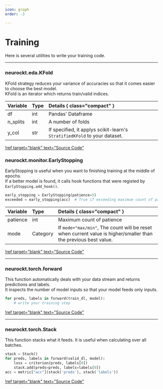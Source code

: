 ```yaml
---
icon: graph
order: -3

---
```


# Training

Here is several utilities to write your training code. 
***

### neurockt.eda.KFold
KFold strategy reduces your variance of accuracies so that it comes easier to choose the best model.\
KFold is an iterator which returns train/valid indices.

Variable        |Type   | Details { class="compact" }
:--             |:--    |:-- 
df              |int    | Pandas' Dataframe
n_splits        |int    | A number of folds
y_col           |str     | If specified, it applys scikit-learn's `StratifiedKFold` to your dataset.



[!ref target="blank" text="Source Code"](https://github.com/Umikan/neurocircuit/blob/main/src/neurockt/eda/cv.py)

### neurockt.monitor.EarlyStopping

EarlyStopping is useful when you want to finishing training at the middle of epochs.\
If a better model is found, it calls hook functions that were registed by `EarlyStopping.add_hook()`.

```python
early_stopping = EarlyStopping(patience=5)
exceeded = early_stopping(acc)  # True if exceeding maximum count of patience 
```

Variable        |Type   | Details { class="compact" }
:--             |:--    |:-- 
patience        |int    | Maximum count of patience 
mode            |Category| If `mode="max/min"`, The count will be reset when current value is higher/smaller than the previous best value.

[!ref target="blank" text="Source Code"](https://github.com/Umikan/neurocircuit/blob/main/src/neurockt/monitor/early_stopping.py)

***
### neurockt.torch.forward
This function automatically deals with your data stream and returns predictions and labels.\
It inspects the number of model inputs so that your model feeds only inputs.

```python
for preds, labels in forward(train_dl, model):
    # write your training step
```

[!ref target="blank" text="Source Code"](https://github.com/Umikan/neurocircuit/blob/main/src/neurockt/torch/forward.py)

***
### neurockt.torch.Stack

This function stacks what it feeds. It is useful when calculating over all batches.

```python
stack = Stack()
for preds, labels in forward(valid_dl, model):
    loss = criterion(preds, labels[0])
    stack.add(preds=preds, labels=labels[0])
acc = metric["acc"](stack('preds'), stack('labels'))
```

[!ref target="blank" text="Source Code"](https://github.com/Umikan/neurocircuit/blob/main/src/neurockt/torch/batch.py)

